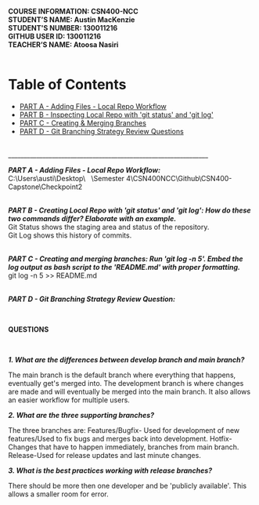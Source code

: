 **COURSE INFORMATION: CSN400-NCC**<br />
**STUDENT’S NAME: Austin MacKenzie**<br />
**STUDENT'S NUMBER: 130011216**<br />
**GITHUB USER ID: 130011216**<br />
**TEACHER’S NAME: Atoosa Nasiri**<br />
<br />
# Table of Contents
- [PART A - Adding Files - Local Repo Workflow](https://github.com/130011216-myseneca/CSN400-Capstone/blob/main/Checkpoint2/README.md#L16)
- [PART B - Inspecting Local Repo with 'git status' and 'git log'](https://github.com/130011216-myseneca/CSN400-Capstone/blob/main/Checkpoint2/README.md#L18)
- [PART C - Creating & Merging Branches](https://github.com/130011216-myseneca/CSN400-Capstone/blob/main/Checkpoint2/README.md#L23)
- [PART D - Git Branching Strategy Review Questions](https://github.com/130011216-myseneca/CSN400-Capstone/blob/main/Checkpoint2/README.md#L271)
<br />
________________________________________________________________
<br />

***PART A - Adding Files - Local Repo Workflow:*** <br />C:\Users\austi\Desktop\   \Semester 4\CSN400NCC\Github\CSN400-Capstone\Checkpoint2

<br />***PART B - Creating Local Repo with 'git status' and 'git log': How do these two commands differ? Elaborate with an example.***
<br />Git Status shows the staging area and status of the repository.
<br />Git Log shows this history of commits. 


<br />***PART C - Creating and merging branches: Run 'git log -n 5'. Embed the log output as bash script to the 'README.md' with proper formatting.***
<br /> git log -n 5 >> README.md


<br />***PART D - Git Branching Strategy Review Question:***


<br />

****QUESTIONS**** 

<br />

***1. What are the differences between develop branch and main branch?***

The main branch is the default branch where everything that happens, eventually get's merged into. The development branch is where changes are made and will eventually be merged into the main branch.  It also allows an easier workflow for multiple users.

***2. What are the three supporting branches?***


The three branches are:
Features/Bugfix- Used for development of new features/Used to fix bugs and merges back into development.
Hotfix-Changes that have to happen immediately, branches from main branch.
Release-Used for release updates and last minute changes.

***3. What is the best practices working with release branches?***

There should be more then one developer and be 'publicly available'. This allows a smaller room for error.